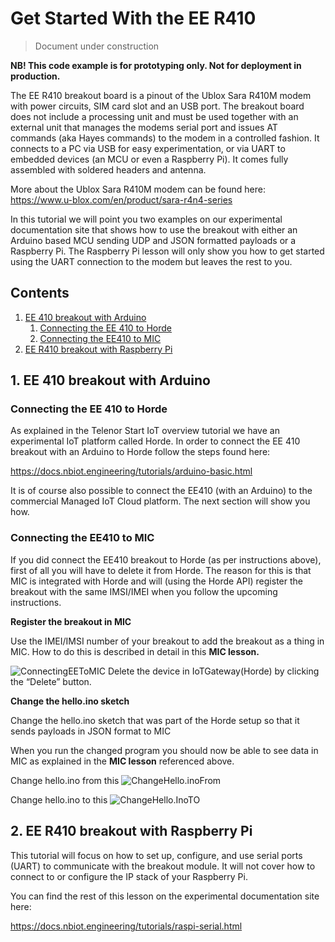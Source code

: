 # Get Started With the EE R410

> Document under construction

**NB! This code example is for prototyping only. Not for deployment in production.**

The EE R410 breakout board is a pinout of the Ublox Sara R410M modem with power circuits, SIM card slot and an USB port. The breakout board does not include a processing unit and must be used together with an external unit that manages the modems serial port and issues AT commands (aka Hayes commands) to the modem in a controlled fashion. It connects to a PC via USB for easy experimentation, or via UART to embedded devices (an MCU or even a Raspberry Pi). It comes fully assembled with soldered headers and antenna.

More about the Ublox Sara R410M modem can be found here: https://www.u-blox.com/en/product/sara-r4n4-series

In this tutorial we will point you two examples on our experimental documentation site that shows how to use the breakout with either an Arduino based MCU sending UDP and JSON formatted payloads or a Raspberry Pi. The Raspberry Pi lesson will only show you how to get started using the UART connection to the modem but leaves the rest to you.

## Contents

  1. [EE 410 breakout with Arduino](##EE-410-breakout-with-Arduino)
     1. [Connecting the EE 410 to Horde](#Connecting-the-EE-410-to-Horde)
     2. [ Connecting the EE410 to MIC](#Connecting-the-EE410-to-MIC)
  2. [EE R410 breakout with Raspberry Pi](#EE-R410-breakout-with-Raspberry-Pi)
     

## 1. EE 410 breakout with Arduino

### Connecting the EE 410 to Horde

As explained in the Telenor Start IoT overview tutorial we have an experimental IoT platform called Horde. In order to connect the EE 410 breakout with an Arduino to Horde follow the steps found here:

https://docs.nbiot.engineering/tutorials/arduino-basic.html

It is of course also possible to connect the EE410 (with an Arduino) to the commercial Managed IoT Cloud platform. The next section will show you how.

### Connecting the EE410 to MIC
If you did connect the EE410 breakout to Horde (as per instructions above), first of all you will have to delete it from Horde. The reason for this is that MIC is integrated with Horde and will (using the Horde API) register the breakout with the same IMSI/IMEI when you follow the upcoming instructions.

**Register the breakout in MIC**

Use the IMEI/IMSI number of your breakout to add the breakout as a thing in MIC. How to do this is described in detail in this **MIC lesson.**

![ConnectingEEToMIC](https://github.com/TelenorStartIoT/tutorials/blob/master/05-ee-r410/ConnectingEEToMIC.png)
Delete the device in IoTGateway(Horde) by clicking the “Delete” button.

**Change the hello.ino sketch**

Change the hello.ino sketch that was part of the Horde setup so that it sends payloads in JSON format to MIC

When you run the changed program you should now be able to see data in MIC as explained in the **MIC lesson** referenced above.

Change hello.ino from this
![ChangeHello.inoFrom](https://github.com/TelenorStartIoT/tutorials/blob/master/05-ee-r410/02-ChangeHello.inoFrom.jpg)

Change hello.ino to this
![ChangeHello.InoTO](https://github.com/TelenorStartIoT/tutorials/blob/master/05-ee-r410/03-ChangeHello.inoTo.jpg)


## 2. EE R410 breakout with Raspberry Pi

This tutorial will focus on how to set up, configure, and use serial ports (UART) to communicate with the breakout module. It will not cover how to connect to or configure the IP stack of your Raspberry Pi.

You can find the rest of this lesson on the experimental documentation site here:

https://docs.nbiot.engineering/tutorials/raspi-serial.html


